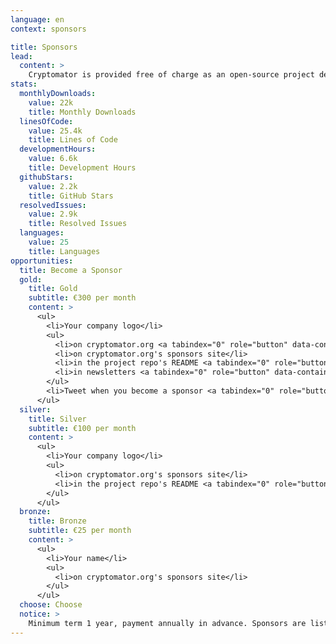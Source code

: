 ```yaml
---
language: en
context: sponsors

title: Sponsors
lead:
  content: >
    Cryptomator is provided free of charge as an open-source project despite the high development effort and is therefore dependent on donations. If you are also interested in further development, we offer you the opportunity to support us publicly by becoming our sponsor.
stats:
  monthlyDownloads:
    value: 22k
    title: Monthly Downloads
  linesOfCode:
    value: 25.4k
    title: Lines of Code
  developmentHours:
    value: 6.6k
    title: Development Hours
  githubStars:
    value: 2.2k
    title: GitHub Stars
  resolvedIssues:
    value: 2.9k
    title: Resolved Issues
  languages:
    value: 25
    title: Languages
opportunities:
  title: Become a Sponsor
  gold:
    title: Gold
    subtitle: €300 per month
    content: >
      <ul>
        <li>Your company logo</li>
        <ul>
          <li>on cryptomator.org <a tabindex="0" role="button" data-container="body" data-toggle="popover" data-trigger="focus" data-content="128k+ impressions per month"><span class="glyphicon glyphicon-info-sign text-muted"></span></a></li>
          <li>on cryptomator.org's sponsors site</li>
          <li>in the project repo's README <a tabindex="0" role="button" data-container="body" data-toggle="popover" data-trigger="focus" data-content="11.8k visits per month"><span class="glyphicon glyphicon-info-sign text-muted"></span></a></li>
          <li>in newsletters <a tabindex="0" role="button" data-container="body" data-toggle="popover" data-trigger="focus" data-content="4.3k+ subscribers"><span class="glyphicon glyphicon-info-sign text-muted"></span></a></li>
        </ul>
        <li>Tweet when you become a sponsor <a tabindex="0" role="button" data-container="body" data-toggle="popover" data-trigger="focus" data-content="2.9k+ followers"><span class="glyphicon glyphicon-info-sign text-muted"></span></a></li>
      </ul>
  silver:
    title: Silver
    subtitle: €100 per month
    content: >
      <ul>
        <li>Your company logo</li>
        <ul>
          <li>on cryptomator.org's sponsors site</li>
          <li>in the project repo's README <a tabindex="0" role="button" data-container="body" data-toggle="popover" data-trigger="focus" data-content="11.8k visits per month"><span class="glyphicon glyphicon-info-sign text-muted"></span></a></li>
        </ul>
      </ul>
  bronze:
    title: Bronze
    subtitle: €25 per month
    content: >
      <ul>
        <li>Your name</li>
        <ul>
          <li>on cryptomator.org's sponsors site</li>
        </ul>
      </ul>
  choose: Choose
  notice: >
    Minimum term 1 year, payment annually in advance. Sponsors are listed chronologically within the selected tier. The logo will be put online within 5 working days after receipt of payment. You will receive an invoice with VAT. <a href="mailto:sales@cryptomator.org">Contact us</a> if you have questions.
---
```

